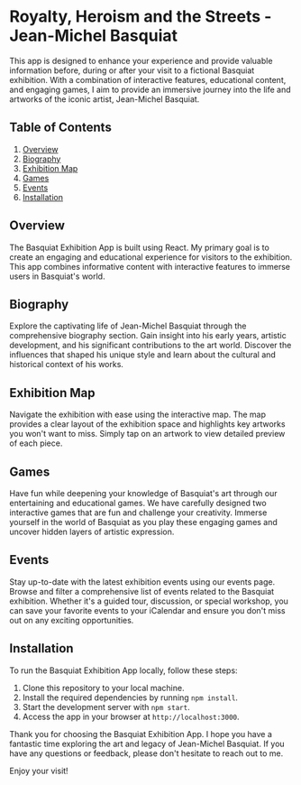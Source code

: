 # Royalty, Heroism and the Streets - Jean-Michel Basquiat

This app is designed to enhance your experience and provide valuable information before, during or after your visit to a fictional Basquiat exhibition. With a combination of interactive features, educational content, and engaging games, I aim to provide an immersive journey into the life and artworks of the iconic artist, Jean-Michel Basquiat.

## Table of Contents

1. [Overview](#overview)
2. [Biography](#biography)
3. [Exhibition Map](#exhibition-map)
4. [Games](#games)
5. [Events](#events)
6. [Installation](#installation)

## Overview

The Basquiat Exhibition App is built using React. My primary goal is to create an engaging and educational experience for visitors to the exhibition. This app combines informative content with interactive features to immerse users in Basquiat's world.

## Biography

Explore the captivating life of Jean-Michel Basquiat through the comprehensive biography section. Gain insight into his early years, artistic development, and his significant contributions to the art world. Discover the influences that shaped his unique style and learn about the cultural and historical context of his works.

## Exhibition Map

Navigate the exhibition with ease using the interactive map. The map provides a clear layout of the exhibition space and highlights key artworks you won't want to miss. Simply tap on an artwork to view detailed preview of each piece.

## Games

Have fun while deepening your knowledge of Basquiat's art through our entertaining and educational games. We have carefully designed two interactive games that are fun and challenge your creativity. Immerse yourself in the world of Basquiat as you play these engaging games and uncover hidden layers of artistic expression.

## Events

Stay up-to-date with the latest exhibition events using our events page. Browse and filter a comprehensive list of events related to the Basquiat exhibition. Whether it's a guided tour, discussion, or special workshop, you can save your favorite events to your iCalendar and ensure you don't miss out on any exciting opportunities.

## Installation

To run the Basquiat Exhibition App locally, follow these steps:

1. Clone this repository to your local machine.
2. Install the required dependencies by running `npm install`.
3. Start the development server with `npm start`.
4. Access the app in your browser at `http://localhost:3000`.

Thank you for choosing the Basquiat Exhibition App. I hope you have a fantastic time exploring the art and legacy of Jean-Michel Basquiat. If you have any questions or feedback, please don't hesitate to reach out to me.

Enjoy your visit!

